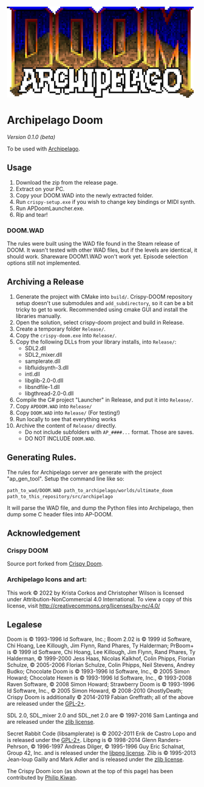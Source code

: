![APDOOM](Launcher/APDoomLauncher/Title.png)

# Archipelago Doom

_Version 0.1.0 (beta)_

To be used with [Archipelago](archipelago.gg).

## Usage

1. Download the zip from the release page.
2. Extract on your PC.
3. Copy your DOOM.WAD into the newly extracted folder.
4. Run `crispy-setup.exe` if you wish to change key bindings or MIDI synth.
5. Run APDoomLauncher.exe.
6. Rip and tear!

### DOOM.WAD

The rules were built using the WAD file found in the Steam release of DOOM. It wasn't tested with other WAD files, but if the levels are identical, it should work. Shareware DOOM1.WAD won't work yet. Episode selection options still not implemented.

## Archiving a Release

1. Generate the project with CMake into `build/`. Crispy-DOOM repository setup doesn't use submodules and `add_subdirectory`, so it can be a bit tricky to get to work. Recommended using cmake GUI and install the libraries manually.
2. Open the solution, select crispy-doom project and build in Release.
3. Create a temporary folder `Release/`.
4. Copy the `crispy-doom.exe` into `Release/`.
5. Copy the following DLLs from your library installs, into `Release/`:
    * SDL2.dll
    * SDL2_mixer.dll
    * samplerate.dll
    * libfluidsynth-3.dll
    * intl.dll
    * libglib-2.0-0.dll
    * libsndfile-1.dll
    * libgthread-2.0-0.dll
6. Compile the C# project "Launcher" in Release, and put it into `Release/`.
7. Copy `APDOOM.WAD` into `Release/`
8. Copy `DOOM.WAD` into `Release/` (For testing!)
9. Run locally to see that everything works
10. Archive the content of `Release/` directly.
    * Do not include subfolders with `AP_####...` format. Those are saves.
    * DO NOT INCLUDE `DOOM.WAD`.

## Generating Rules.

The rules for Archipelago server are generate with the project "ap_gen_tool". Setup the command line like so:
```
path_to_wad/DOOM.WAD path_to_archipelago/worlds/ultimate_doom path_to_this_repository/src/archipelago
```
It will parse the WAD file, and dump the Python files into Archipelago, then dump some C header files into AP-DOOM.

## Acknowledgement

### Crispy DOOM

Source port forked from [Crispy Doom](https://github.com/fabiangreffrath/crispy-doom).

### Archipelago Icons and art:
This work © 2022 by Krista Corkos and Christopher Wilson is licensed under Attribution-NonCommercial 4.0 International. To view a copy of this license, visit http://creativecommons.org/licenses/by-nc/4.0/

## Legalese

Doom is © 1993-1996 Id Software, Inc.; 
Boom 2.02 is © 1999 id Software, Chi Hoang, Lee Killough, Jim Flynn, Rand Phares, Ty Halderman;
PrBoom+ is © 1999 id Software, Chi Hoang, Lee Killough, Jim Flynn, Rand Phares, Ty Halderman,
© 1999-2000 Jess Haas, Nicolas Kalkhof, Colin Phipps, Florian Schulze,
© 2005-2006 Florian Schulze, Colin Phipps, Neil Stevens, Andrey Budko;
Chocolate Doom is © 1993-1996 Id Software, Inc., © 2005 Simon Howard; 
Chocolate Hexen is © 1993-1996 Id Software, Inc., © 1993-2008 Raven Software, © 2008 Simon Howard;
Strawberry Doom is © 1993-1996 Id Software, Inc., © 2005 Simon Howard, © 2008-2010 GhostlyDeath; 
Crispy Doom is additionally © 2014-2019 Fabian Greffrath;
all of the above are released under the [GPL-2+](https://www.gnu.org/licenses/gpl-2.0.html).

SDL 2.0, SDL_mixer 2.0 and SDL_net 2.0 are © 1997-2016 Sam Lantinga and are released under the [zlib license](http://www.gzip.org/zlib/zlib_license.html).

Secret Rabbit Code (libsamplerate) is © 2002-2011 Erik de Castro Lopo and is released under the [GPL-2+](http://www.gnu.org/licenses/gpl-2.0.html).
Libpng is © 1998-2014 Glenn Randers-Pehrson, © 1996-1997 Andreas Dilger, © 1995-1996 Guy Eric Schalnat, Group 42, Inc. and is released under the [libpng license](http://www.libpng.org/pub/png/src/libpng-LICENSE.txt).
Zlib is © 1995-2013 Jean-loup Gailly and Mark Adler and is released under the [zlib license](http://www.zlib.net/zlib_license.html).

The Crispy Doom icon (as shown at the top of this page) has been contributed by [Philip Kiwan](https://www.github.com/kiwphi).
